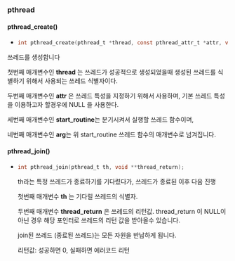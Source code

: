 ### pthread



#### pthread_create()

- ```c
  int pthread_create(pthread_t *thread, const pthread_attr_t *attr, void *(*start_routine)(void *), void *arg)
  ```

쓰레드를 생성합니다 

첫번째 매개변수인 **thread** 는 쓰레드가 성공적으로 생성되었을때 생성된 쓰레드를 식별하기 위해서 사용되는 쓰레드 식별자이다. 

두번째 매개변수인 **attr** 은 쓰레드 특성을 지정하기 위해서 사용하며, 기본 쓰레드 특성을 이용하고자 할경우에 NULL 을 사용한다. 

세번째 매개변수인 **start_routine**는 분기시켜서 실행할 쓰레드 함수이며, 

네번째 매개변수인 **arg**는 위 start_routine 쓰레드 함수의 매개변수로 넘겨집니다.



#### pthread_join()

- ```c
  int pthread_join(pthread_t th, void **thread_return);
  ```

  th라는 특정 쓰레드가 종료하기를 기다렸다가, 쓰레드가 종료된 이후 다음 진행

  

  첫번째 매개변수 **th** 는 기다릴 쓰레드의 식별자.

  두번째 매개변수 **thread_return** 은 쓰레드의 리턴값.  thread_return 이 NULL이 아닌 경우 해당 포인터로 쓰레드의 리턴 값을 받아올수 있습니다.  

  join된 쓰레드 (종료된 쓰레드)는 모든 자원을 반납하게 됩니다. 

  

  리턴값: 성공하면 0,  실패하면 에러코드 리턴

  